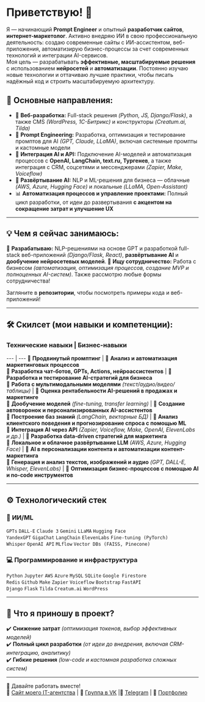 <!--
-->
# Приветствую! 👋

Я — начинающий **Prompt Engineer** и опытный **разработчик сайтов**, **интернет-маркетолог**. Активно внедряю ИИ в свою профессиональную деятельность: создаю современные сайты с ИИ-ассистентом, веб-приложения, автоматизирую бизнес-процессы за счет современных технологий и интеграции AI-сервисов.  
Моя цель — разрабатывать **эффективные, масштабируемые решения** с использованием **нейросетей** и **автоматизации**. Постоянно изучаю новые технологии и оттачиваю лучшие практики, чтобы писать надёжный код и строить масштабируемую архитектуру.

## 🔹 Основные направления:

- 🚀 **Веб-разработка:** Full-stack решения *(Python, JS, Django/Flask)*, а также CMS *(WordPress, 1C-Битрикс)* и конструкторы *(Creatum.ai, Tilda)*
- 🎯 **Prompt Engineering:** Разработка, оптимизация и тестирование промптов для AI *(GPT, Claude, LLaMA)*, включая системные промпты и кастомные модели
- 🔗 **Интеграция AI и API:** Подключение AI-моделей и автоматизация процессов с **OpenAI, LangChain, text.ru, Тургенев**, а также интеграция с CRM, соцсетями и мессенджерами *(Zapier, Make, Voiceflow)*
- 🤖 **Развёртывание AI:** NLP и ML-решения для бизнеса — облачные *(AWS, Azure, Hugging Face)* и локальные *(LLaMA, Open-Assistant)*
- 📊 **Автоматизация процессов и управление проектами:** Полный цикл разработки, от идеи до развертывания **с акцентом на сокращение затрат и улучшение UX**


---

## 💡 Чем я сейчас занимаюсь:

🔬 **Разрабатываю:** NLP-решениями на основе GPT и разработкой full-stack веб-приложений *(Django/Flask, React)*, **развёртывание AI** и **дообучение нейросетевых моделей**.
🤝 **Ищу сотрудничество:** Работа с бизнесом *(автоматизация, оптимизация процессов, создание MVP и полноценных AI-систем)*. Также рассмотрю любые формы сотрудничества!  

Загляните в **репозитории**, чтобы посмотреть примеры кода и веб-приложений!

---

## 🛠️ Скилсет (мои навыки и компетенции):

### **Технические навыки** | **Бизнес-навыки**
--- | ---
🔹 **Продвинутый промптинг** | 🔹 **Анализ и автоматизация маркетинговых процессов**  
🔹 **Разработка чат-ботов, GPTs, Actions, нейроассистентов** | 🔹 **Разработка и тестирование AI-стратегий для бизнеса**  
🔹 **Работа с мультимодальными моделями** *(текст/аудио/видео/таблицы)* | 🔹 **Оценка рентабельности AI-решений в продажах и маркетинге**  
🔹 **Дообучение моделей** *(fine-tuning, transfer learning)* | 🔹 **Создание автоворонок и персонализированных AI-ассистентов**  
🔹 **Построение баз знаний** *(LangChain, векторные БД)* | 🔹 **Анализ клиентского поведения и прогнозирование спроса с помощью ML**  
🔹 **Интеграция AI через API** *(Zapier, Voiceflow, Make, OpenAI, ElevenLabs и др.)* | 🔹 **Разработка data-driven стратегий для маркетинга**  
🔹 **Локальное и облачное развёртывание LLM** *(AWS, Azure, Hugging Face)* | 🔹 **AI в персонализации контента и автоматизации контент-маркетинга**  
🔹 **Генерация и анализ текстов, изображений и аудио** *(GPT, DALL-E, Whisper, ElevenLabs)* | 🔹 **Оптимизация бизнес-процессов с помощью AI и no-code инструментов**  


---

## ⚙️ **Технологический стек**

### 🧠 **ИИ/ML**  
`GPTs` `DALL-E` `Claude 3` `Gemini` `LLaMA` `Hugging Face`  
`YandexGPT` `GigaChat` `LangChain` `ElevenLabs` `Fine-tuning (PyTorch)`  
`Whisper` `OpenAI API` `MLflow` `Vector DBs (FAISS, Pinecone)`

### 💻 **Программирование и инфраструктура**  
`Python` `Jupyter` `AWS` `Azure` `MySQL` `SQLite` `Google Firestore`  
`Redis` `Github` `Make` `Zapier` `Voiceflow` `Bootstrap` `FastAPI`  
`Django` `Flask` `Tilda` `Creatum.ai` `WordPress`


---

## 🎯 **Что я приношу в проект?**
✔️ **Снижение затрат** *(оптимизация токенов, выбор эффективных моделей)*  
✔️ **Полный цикл разработки** *(от идеи до внедрения, включая CRM-интеграцию, аналитику)*  
✔️ **Гибкие решения** *(low-code и кастомная разработка сложных систем)*  

---

📩 Давайте работать вместе!  
🔗 [Сайт моего IT-агентства](http://leadbyit.ru/) | 📡 [Группа в VK](https://vk.com/itagency74) |📡 [Telegram](https://t.me/annazamjatina) | 📂 [Портфолио](https://github.com/anna-zam?tab=repositories)



